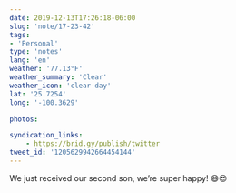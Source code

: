```yaml
---
date: 2019-12-13T17:26:18-06:00
slug: 'note/17-23-42'
tags:
- 'Personal'
type: 'notes'
lang: 'en'
weather: '77.13°F'
weather_summary: 'Clear'
weather_icon: 'clear-day'
lat: '25.7254'
long: '-100.3629'

photos:

syndication_links:
    - https://brid.gy/publish/twitter
tweet_id: '1205629942664454144'
---
```

We just received our second son, we’re super happy! 😄😍 
